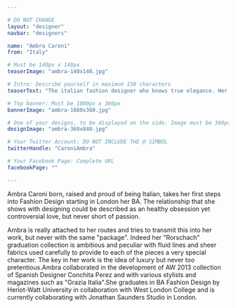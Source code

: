 ```yaml
---

# DO NOT CHANGE
layout: "designer"
navbar: "designers"

name: "Ambra Caroni"
from: "Italy"

# Must be 140px x 140px
teaserImage: "ambra-140x140.jpg"

# Intro: Describe yourself in maximum 150 characters
teaserText: "The italian fashion designer who knows true elegance. Her collection is to die for!"

# Top banner: Must be 1080px x 360px
bannerImage: "ambra-1080x360.jpg"

# One of your designs, to be displayed on the side. Image must be 360px x 840px
designImage: "ambra-360x840.jpg"

# Your Twitter Account: DO NOT INCLUDE THE @ SIMBOL
twitterHandle: "CaroniAmbra"

# Your Facebook Page: Complete URL
facebookPage: ""

---
```


Ambra Caroni born, raised and proud of being Italian, takes her first steps into Fashion Design starting in London her BA. The relationship that she shows with designing could be described as an healthy obsession yet controversial love, but never short of passion.

Ambra is really attached to her routes and tries to transmit this into her work, but never with the same "package". Indeed her "Rorschach" graduation collection is ambitious and peculiar with fluid lines and sheer fabrics used carefully to provide to each of the pieces a very special character. The key in her work is the idea of luxury but never too pretentious.Ambra collaborated in the development of AW 2013 collection of Spanish Designer Conchita Perez and with various stylists and magazines such as "Grazia Italia".She graduates in BA Fashion Design by Heriot-Watt University in collaboration with West London College and is currently collaborating with Jonathan Saunders Studio in London.

<div data-configid="10569186/6979415" style="width: 400px; height: 300px;" class="issuuembed"></div><script type="text/javascript" src="//e.issuu.com/embed.js" async="true"></script>